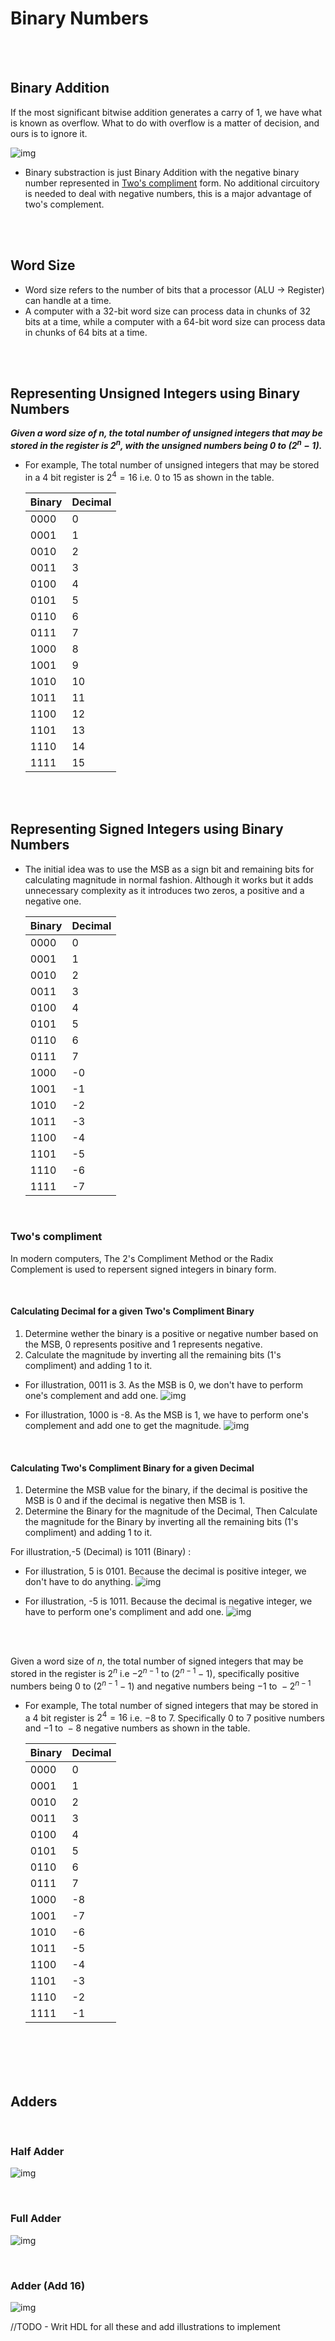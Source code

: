 <style TYPE="text/css">
code.has-jax {font: inherit; font-size: 100%; background: inherit; border: inherit;}
</style>
<script type="text/x-mathjax-config">
MathJax.Hub.Config({
    tex2jax: {
        inlineMath: [['$','$'], ['\\(','\\)']],
        skipTags: ['script', 'noscript', 'style', 'textarea', 'pre'] // removed 'code' entry
    }
});
MathJax.Hub.Queue(function() {
    var all = MathJax.Hub.getAllJax(), i;
    for(i = 0; i < all.length; i += 1) {
        all[i].SourceElement().parentNode.className += ' has-jax';
    }
});
</script>
<script type="text/javascript" src="https://cdnjs.cloudflare.com/ajax/libs/mathjax/2.7.4/MathJax.js?config=TeX-AMS_HTML-full"></script>

# Binary Numbers

<br>
<br>

## Binary Addition

If the most significant bitwise addition generates a carry of 1, we have what is known as overflow. What to do with overflow is a matter of decision, and ours is to ignore it.

![img](./_assets/binadd.png)

- Binary substraction is just Binary Addition with the negative binary number represented in [Two's compliment](#twos-compliment) form. No additional circuitory is needed to deal with negative numbers, this is a major advantage of two's complement.

<br>
<br>

## Word Size

- Word size refers to the number of bits that a processor (ALU -> Register) can handle at a time.
- A computer with a 32-bit word size can process data in chunks of 32 bits at a time, while a computer with a 64-bit word size can process data in chunks of 64 bits at a time.

<br>
<br>

## Representing Unsigned Integers using Binary Numbers

**_Given a word size of $n$, the total number of unsigned integers that may be stored in the register is $2^n$, with the unsigned numbers being $0 \text{ to } (2^n - 1)$._**

- For example, The total number of unsigned integers that may be stored in a $4$ bit register is $2^4 = 16$ i.e. $0 \text{ to } 15$ as shown in the table.

  | Binary | Decimal |
  | ------ | ------- |
  | 0000   | 0       |
  | 0001   | 1       |
  | 0010   | 2       |
  | 0011   | 3       |
  | 0100   | 4       |
  | 0101   | 5       |
  | 0110   | 6       |
  | 0111   | 7       |
  | 1000   | 8       |
  | 1001   | 9       |
  | 1010   | 10      |
  | 1011   | 11      |
  | 1100   | 12      |
  | 1101   | 13      |
  | 1110   | 14      |
  | 1111   | 15      |

<br>
<br>

## Representing Signed Integers using Binary Numbers

- The initial idea was to use the MSB as a sign bit and remaining bits for calculating magnitude in normal fashion. Although it works but it adds unnecessary complexity as it introduces two zeros, a positive and a negative one.

  | Binary | Decimal |
  | ------ | ------- |
  | 0000   | 0       |
  | 0001   | 1       |
  | 0010   | 2       |
  | 0011   | 3       |
  | 0100   | 4       |
  | 0101   | 5       |
  | 0110   | 6       |
  | 0111   | 7       |
  | 1000   | -0      |
  | 1001   | -1      |
  | 1010   | -2      |
  | 1011   | -3      |
  | 1100   | -4      |
  | 1101   | -5      |
  | 1110   | -6      |
  | 1111   | -7      |

<br>

### Two's compliment

In modern computers, The 2's Compliment Method or the Radix Complement is used to repersent signed integers in binary form.

<br>

#### Calculating Decimal for a given Two's Compliment Binary

1. Determine wether the binary is a positive or negative number based on the MSB, 0 represents positive and 1 represents negative.
2. Calculate the magnitude by inverting all the remaining bits (1's compliment) and adding 1 to it.

- For illustration, 0011 is 3. As the MSB is 0, we don't have to perform one's complement and add one.
  ![img](./_assets/bintodec1.jpg)

- For illustration, 1000 is -8. As the MSB is 1, we have to perform one's complement and add one to get the magnitude.
  ![img](./_assets/bintodec2.jpg)

<br>

#### Calculating Two's Compliment Binary for a given Decimal

1. Determine the MSB value for the binary, if the decimal is positive the MSB is 0 and if the decimal is negative then MSB is 1.
2. Determine the Binary for the magnitude of the Decimal, Then Calculate the magnitude for the Binary by inverting all the remaining bits (1's compliment) and adding 1 to it.

For illustration,-5 (Decimal) is 1011 (Binary) :

- For illustration, 5 is 0101. Because the decimal is positive integer, we don't have to do anything.
  ![img](./_assets/dectobin1.jpg)

- For illustration, -5 is 1011. Because the decimal is negative integer, we have to perform one's compliment and add one.
  ![img](./_assets/dectobin2.jpg)

<br>
<br>

Given a word size of $n$, the total number of signed integers that may be stored in the register is $2^n$ i.e $-2^{n - 1} \text{ to } (2^{n-1} -1)$,
specifically positive numbers being $0  \text{ to } (2^{n-1} -1)$ and negative numbers being $-1 \text{ to } -2^{n - 1}$

- For example, The total number of signed integers that may be stored in a $4$ bit register is $2^4 = 16$ i.e. $-8 \text{ to } 7$. Specifically $0 \text{ to } 7$ positive numbers and $-1 \text{ to } -8$ negative numbers as shown in the table.

  | Binary | Decimal |
  | ------ | ------- |
  | 0000   | 0       |
  | 0001   | 1       |
  | 0010   | 2       |
  | 0011   | 3       |
  | 0100   | 4       |
  | 0101   | 5       |
  | 0110   | 6       |
  | 0111   | 7       |
  | 1000   | -8      |
  | 1001   | -7      |
  | 1010   | -6      |
  | 1011   | -5      |
  | 1100   | -4      |
  | 1101   | -3      |
  | 1110   | -2      |
  | 1111   | -1      |

<br>
<br>

<br>
<br>

## Adders

<br>

### Half Adder

![img](./_assets/halfadder.png)

<br>

### Full Adder

![img](./_assets/fulladder.png)

<br>

### Adder (Add 16)

![img](./_assets/adder.png)

//TODO - Writ HDL for all these and add illustrations to implement
